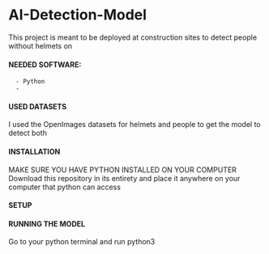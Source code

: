 # AI-Detection-Model
This project is meant to be deployed at construction sites to detect people without helmets on

  #### NEEDED SOFTWARE:
      - Python
      -
  #### USED DATASETS
  I used the OpenImages datasets for helmets and people to get the model to detect both

  #### INSTALLATION
  MAKE SURE YOU HAVE PYTHON INSTALLED ON YOUR COMPUTER \
  Download this repository in its entirety and place it anywhere on your computer that python can access

  #### SETUP
  
  
  #### RUNNING THE MODEL 
  Go to your python terminal and run python3 
